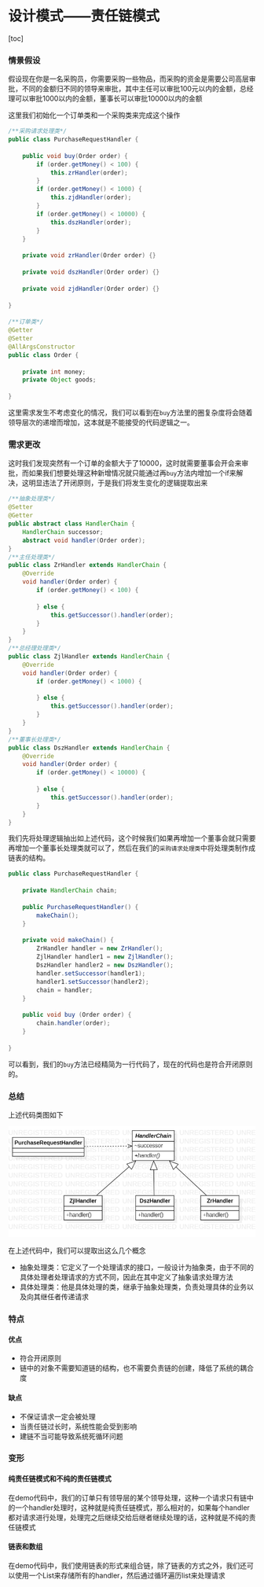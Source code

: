 # 设计模式——责任链模式

[toc]

### 情景假设

假设现在你是一名采购员，你需要采购一些物品，而采购的资金是需要公司高层审批，不同的金额归不同的领导来审批，其中主任可以审批100元以内的金额，总经理可以审批1000以内的金额，董事长可以审批10000以内的金额

这里我们初始化一个订单类和一个采购类来完成这个操作

```java
/**采购请求处理类*/
public class PurchaseRequestHandler {

    public void buy(Order order) {
        if (order.getMoney() < 100) {
            this.zrHandler(order);
        }
        if (order.getMoney() < 1000) {
            this.zjdHandler(order);
        }
        if (order.getMoney() < 10000) {
            this.dszHandler(order);
        }
    }

    private void zrHandler(Order order) {}

    private void dszHandler(Order order) {}

    private void zjdHandler(Order order) {}

}

/**订单类*/
@Getter
@Setter
@AllArgsConstructor
public class Order {

    private int money;
    private Object goods;

}
```

这里需求发生不考虑变化的情况，我们可以看到在`buy`方法里的圈复杂度将会随着领导层次的递增而增加，这本就是不能接受的代码逻辑之一。

### 需求更改

这时我们发现突然有一个订单的金额大于了10000，这时就需要董事会开会来审批，而如果我们想要处理这种新增情况就只能通过再`buy`方法内增加一个if来解决，这明显违法了开闭原则，于是我们将发生变化的逻辑提取出来

```java
/**抽象处理类*/
@Setter
@Getter
public abstract class HandlerChain {
    HandlerChain successor;
    abstract void handler(Order order);
}
/**主任处理类*/
public class ZrHandler extends HandlerChain {
    @Override
    void handler(Order order) {
        if (order.getMoney() < 100) {

        } else {
            this.getSuccessor().handler(order);
        }
    }
}
/**总经理处理类*/
public class ZjlHandler extends HandlerChain {
    @Override
    void handler(Order order) {
        if (order.getMoney() < 1000) {

        } else {
            this.getSuccessor().handler(order);
        }
    }
}
/**董事长处理类*/
public class DszHandler extends HandlerChain {
    @Override
    void handler(Order order) {
        if (order.getMoney() < 10000) {

        } else {
            this.getSuccessor().handler(order);
        }
    }
}
```

我们先将处理逻辑抽出如上述代码，这个时候我们如果再增加一个董事会就只需要再增加一个董事长处理类就可以了，然后在我们的`采购请求处理类`中将处理类制作成链表的结构。

```java
public class PurchaseRequestHandler {

    private HandlerChain chain;

    public PurchaseRequestHandler() {
        makeChain();
    }

    private void makeChain() {
        ZrHandler handler = new ZrHandler();
        ZjlHandler handler1 = new ZjlHandler();
        DszHandler handler2 = new DszHandler();
        handler.setSuccessor(handler1);
        handler1.setSuccessor(handler2);
        chain = handler;
    }

    public void buy (Order order) {
        chain.handler(order);
    }

}
```

可以看到，我们的`buy`方法已经精简为一行代码了，现在的代码也是符合开闭原则的。

### 总结

上述代码类图如下

![zrl](./pic/zrl.png)

在上述代码中，我们可以提取出这么几个概念

- 抽象处理类：它定义了一个处理请求的接口，一般设计为抽象类，由于不同的具体处理者处理请求的方式不同，因此在其中定义了抽象请求处理方法
- 具体处理类：他是具体处理的类，继承于抽象处理类，负责处理具体的业务以及向其继任者传递请求

### 特点

#### 优点

- 符合开闭原则
- 链中的对象不需要知道链的结构，也不需要负责链的创建，降低了系统的耦合度

#### 缺点

- 不保证请求一定会被处理
- 当责任链过长时，系统性能会受到影响
- 建链不当可能导致系统死循环问题

### 变形

#### 纯责任链模式和不纯的责任链模式

在demo代码中，我们的订单只有领导层的某个领导处理，这种一个请求只有链中的一个handler处理时，这种就是纯责任链模式，那么相对的，如果每个handler都对请求进行处理，处理完之后继续交给后继者继续处理的话，这种就是不纯的责任链模式

#### 链表和数组

在demo代码中，我们使用链表的形式来组合链，除了链表的方式之外，我们还可以使用一个List来存储所有的handler，然后通过循环遍历list来处理请求